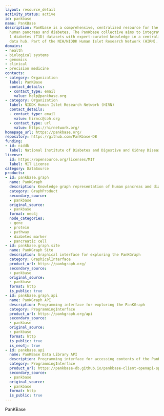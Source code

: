 ```yaml
---
layout: resource_detail
activity_status: active
id: pankbase
name: PanKBase
description: PanKbase is a comprehensive, centralized resource for the study of the
  human pancreas and diabetes. The PanKbase collective aims to integrate diverse type
  1 diabetes (T1D) datasets with expert-curated knowledge in a centralized, open-source
  data hub. Part of the NIH/NIDDK Human Islet Research Network (HIRN).
domains:
- health
- biological systems
- genomics
- clinical
- precision medicine
contacts:
- category: Organization
  label: PanKBase
  contact_details:
  - contact_type: email
    value: help@pankbase.org
- category: Organization
  label: NIDDK Human Islet Research Network (HIRN)
  contact_details:
  - contact_type: email
    value: hirncc@coh.org
  - contact_type: url
    value: https://hirnetwork.org/
homepage_url: https://pankbase.org/
repository: https://github.com/PanKbase-DB
funding:
- id: niddk
  label: National Institute of Diabetes and Digestive and Kidney Diseases (NIDDK)
license:
  id: https://opensource.org/licenses/MIT
  label: MIT License
category: DataSource
products:
- id: pankbase.graph
  name: PanKGraph
  description: Knowledge graph representation of human pancreas and diabetes data
  category: GraphProduct
  secondary_source:
  - pankbase
  original_source:
  - pankbase
  format: neo4j
  node_categories:
  - gene
  - protein
  - pathway
  - diabetes marker
  - pancreatic cell
- id: pankbase.graph.site
  name: PanKGraph Site
  description: Graphical interface for exploring the PanKGraph
  category: GraphicalInterface
  product_url: https://pankgraph.org/
  secondary_source:
  - pankbase
  original_source:
  - pankbase
  format: http
  is_public: true
- id: pankbase.graph.api
  name: PanKGraph API
  description: Programming interface for exploring the PanKGraph
  category: ProgrammingInterface
  product_url: https://pankgraph.org/api
  secondary_source:
  - pankbase
  original_source:
  - pankbase
  format: http
  is_public: true
  is_neo4j: true
- id: pankbase.api
  name: PanKBase Data Library API
  description: Programming interface for accessing contents of the PanKbase Data Portal
  category: ProgrammingInterface
  product_url: https://pankbase-db.github.io/pankbase-client-openapi-spec/
  secondary_source:
  - pankbase
  original_source:
  - pankbase
  format: http
  is_public: true
---
```


PanKBase
